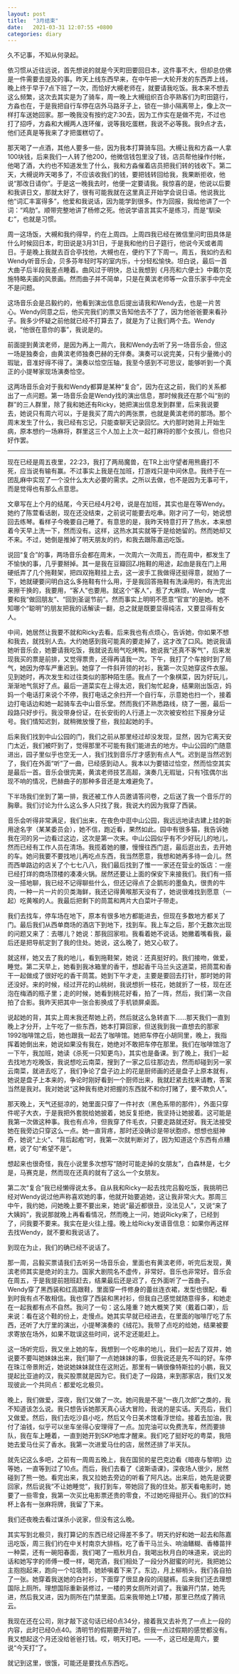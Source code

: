 ```yaml
---
layout: post
title:  "3月结束"
date:   2021-03-31 12:07:55 +0800
categories: diary
---
```


久不记事，不知从何录起。

依习惯从近往远说，首先想说的就是今天町田要回日本，这件事不大，但却总仿佛是一件需要去提及的事。昨天上线东西早来，在中午把一大轮开发的东西弄上线，晚上终于早于7点下班了一次，而恰好大槻老师在，就要请我吃饭。我本来不想去这么频繁，这次去其实是为了骑车，周一晚上大槻组织百合亭熟客们为町田筵行，方淼也在，于是我把自行车停在店外马路牙子上，锁在一排小隔离带上，像上次一样打车送她回家。那一晚我没有按约定7:30去，因为工作实在是做不完，不过也打了招呼，方淼和大槻两人连环催，说等我吃蛋糕，我说不必等我。我9点才去，他们还真是等我来了才把蛋糕切了。

那天喝了一点酒，其他人要多一些，因为我本打算骑车回。大槻让我和方淼一人拿100块钱，后来我们一人转了他200，他微信钱包里没了钱，店员帮他操作付帐，他喝了酒，大约也不知道发生了什么，我和方淼催着店员把我们转的钱收下。第二天，大槻说昨天喝多了，不应该收我们的钱，要把钱转回给我，我果断拒收，他说“那改日请你”。于是这一晚我去时，他便一定要请我。我惊喜的是，他说以后要和我讲日文，那就太好了，很有可能我就在这里真正开始学会说日语。他说我比他“词汇丰富得多”，他爱和我说话，因为能学到很多。作为回报，我给他讲了一个词：“鸡肋”。顺带完整地讲了杨修之死。他说学语言其实不是练习，而是“馴染む”，也就是习惯。

周一这场饭，大槻和我约得早，约在上周四。上周四我已经在微信里问町田具体是什么时候回日本，町田说是3月31日，于是我和他约日子筵行，他说今天或者周日。于是晚上我就去百合亭找他，大槻也在，便约下了下周一。周五，我如约去和Wendy听音乐会，贝多芬年轻时写的室内乐，十分轻松愉快。坦白说，最后一首大曲子后半段我差点睡着。曲风过于明快，总让我想到《月亮和六便士》中戴尔克施特略夫画的风景画。然而曲子并不简单，只是在黄滨老师等一众音乐家手中完全不是问题。

这场音乐会是吕毅约的，他看到演出信息后提出请我和Wendy去，也是一片苦心。Wendy同意之后，他买完我们的票又告知他去不了了，因为他爸爸要来看孙子。我多少怀疑之前他就已经不打算去了，就是为了让我们两个去。Wendy说，“他很在意你的事”，我说是的。

前面提到黄滨老师，是因为再上一周六，我和Wendy去听了另一场音乐会，但这一场是独奏会，由黄滨老师独奏巴赫的无伴奏。演奏可以说完美，只有少量微小的瑕玼，音准好得不得了。演奏以恰空压轴，我至今感到不可思议，能够听到一个真正的小提琴家现场演奏恰空。

这两场音乐会对于我和Wendy都算是某种“复合”，因为在这之前，我们的关系都出了一点问题。第一场音乐会是Wendy找的演出信息，那时候我还在那个叫“别的群”的三人群里，除了我和她还有Ricky，她把演出信息发到群里，后来我说要去，她说只有周六可以，于是我买了周六的两张票，也就是黄滨老师的那场。那个周末发生了什么，我已经有忘记，只能查聊天记录回忆。大约那时她背上开始生病，原本想约一场麻将，群里这三个人加上上次一起打麻将的那个女孩儿，但也只好作罢。

----

现在已经是周五夜里，22:23，我打了两局魔兽，在TR上出守望者用熊鹿打不死，应当说有输有赢。不过事实上我是在加班，打游戏只是中间休息。我终于在一团乱麻中实现了一个没什么太大必要的需求。之所以去做，也不是因为无事可干，而是觉得也有那么点意思。

文章写在上个月的结尾，今天已经4月2号，说是在加班，其实也是在等Wendy。她约了陈萱看话剧，现在还没结束，之前说可能要去吃串。刚才问了一句，她说想回去练琴。看样子今晚要自己睡了。有意思的是，我昨天特意打开了热水，本来想着今天早上洗一下，然而没有。这样，这热水其实就等于是给她留的。然而她却又不来。不过，她倒是推掉了明天朋友的约，和我去跟陈嘉迅吃饭。

说回“复合”的事，两场音乐会都在周末，一次周六一次周五，而在周中，都发生了不愉快的事，几乎要掰掉。其一是我在豆瓣回ZJ拖鞋的用途，起由是我在门上用硬纸弄了几个拖鞋架，把四双拖鞋挂上去，这一波手工我做得还挺得意，就拍了一下，她就硬要问明白这么多拖鞋有什么用，于是我回答拖鞋有洗澡用的，有洗完出来擦干换的，我要用，“客人”也要用。就这个“客人”，惹了大麻烦，Wendy一度要和我“做回朋友”、“回到圣诞节前”。然而事实上明明不愿意“官宣”的是她。她不知哪个“聪明”的朋友把我的话解读一翻，总之就是既要显得纯洁，又要显得有女人。

中间，她居然让我要不就和Ricky去看。后来我也有点烦心，告诉她，你如果不想和我去，就找别人去。大约她感到我可能真的要走掉了，这才改了口风。她说我请她听音乐会，她要请我吃饭，我就说去局气吃烤鸭，她说我“还真不客气”，后来发现我买的票是前排，又觉得票贵，还得再请我一次。下午，我打了个车按时到了局气，她因为停车严重迟到。她穿了一件斜开领的衬衫，我第一次见她穿这件衣服。见到她时，再次发生和过往类似的那种陌生感。我点了一个象棋菜，因为好玩儿，渐渐地气氛好了点。最后一道菜实在上得太迟，我们匆忙起身，结果刚出饭店，妈妈一个电话打来说个不停，我打电话之余扫开一个自行车，示意她也扫一个，接着边打电话边和她一起骑车去中山音乐堂。然而我们不熟悉路线，绕了一圈，最后一段路只好步行。我没带身份证，在长安街的人行道上一次次被安检拦下报身分证号。我们情知迟到，就稍微放慢了些，我拉起她的手。

后来我们找到中山公园的门，我们之前从那里经过却没发现，显然，因为它离天安门太近，我们被吓到了，觉得那里不可能有我们能进去的地方。中山公园的门随意进出，园子里似乎也空无一人，我们找到音乐厅才感到有点人气。迟到是当然迟到了，我们在外面“听”了一曲，已经感到动人。我本以为要错过恰空，然而恰空其实是最后一首。音乐会很完美，黄滨老师技艺高超，演奏几无瑕玼，只有1弦偶尔出现不响的情况，巴赫曲子的那种多音还是太难避免了。

下半场我们坐到了第一排，我还被工作人员邀请答问卷，之后送了我一个音乐厅的胸章。我们讨论为什么这么多人只找了我，我说大约因为我穿了西装。

音乐会听得非常满足，我们出来，在夜色中逛中山公园，我远远地读古建上挂的新用途名字（某某委员会），她不信，跑近看，果然如此。园中有很多猫，我告诉她我在河的另一边看过这边，这次是第一次来。中山公园似乎有不少好玩儿的地儿，然而已经有工作人员在清场。我揽着她的腰，慢慢往西门逛，最后逛出去，去开她的车。她问我要不要找地儿再吃点东西，我当然愿意，我想和她再多待一会儿。然而西单路边的店关了个七七八八，我们最后找到了惟一一家还在营业的饭店：一座已经打烊的商场顶楼的凑凑火锅。居然还要让上面的保安下来接我们。我们有一搭没一搭地聊，我已经不记得聊些什么，但还记得点了企鹅形的墨鱼丸，很贵的牛肉，一种一片一片的贝类海鲜，我还记得黄喉那天没有了，她说很难找到愿意（一起）吃黄喉的人。我最后把剩下的茼蒿和两片大白菜叶子带走。

我们去找车，停车场在地下，原本有很多地方都能进去，但现在多数地方都关了门。最后我们从西单商场的酒店下到地下，找到车。我上车之后，那个无数次出现的问题又来了：去哪儿？她说：那我回家啦。我看着她不说话。她撇着嘴看我，最后还是把导航定到了我的住处。她说，这么晚了，她又心软了。

就这样，她又去了我的地儿，看到拖鞋架，她说：还真挺好的。我们接吻，做爱，睡觉。第二天早上，她看到我冰箱里的香干，想起香干马兰头这道菜，把茼蒿和香干一起做成了很好吃的香干茼蒿。她到下午才走，主要是要回去打针，那时她的背还没好。来的时候，经过开花的山桃树，我说想折一枝花，她就折了一枝，现在还泡在梅酒的瓶子里；走的时候，她看到桃花好看，拍了一阵，然后，我们第一次自拍了合影。我昨天把其中一张合影换成了手机锁屏桌面。

说起她的背，其实上周末我还帮她上药，然后就这么急转直下……那天我们一直到晚上才分开，上午吃了一些东西，她本打算回家，但送我到我一直想去的那家1992咖啡馆之后，她也跟我一起去了咖啡馆。她把车停在小胡同里，晚上，我指挥着她倒出来，她说如果没有我在，她绝对不敢把车停在那里。我们在咖啡馆泡了一下午，我加班，她读《杀死一只知更鸟》，其实也是备课。到了晚上，我们一起去找地方吃晚饭，我说想吃云南菜，搜到了一家之后往那边去，然而却碰到另一家云南菜，就进去吃了，我们争论了盘子边上的花是厨师画的还是盘子上原本就有，她说是盘子上本来的，争论时刚好看到一个厨师出来，我就赶紧去找来请教，答案当然是我对。我对她说“这种我有绝对把握的东西就不和你打赌了，要不欺负人”。

那天晚上，天气还挺凉的，她里面只穿了一件衬衣（黑色系带的那件），外面只穿件呢子大衣，于是我把外套脱给她披着，她反复拒绝，我坚持让她披着。这可能是我第一次做这种事。我也有点冷，但我穿了件毛衣，只要走路就还好。我无法接受她在我旁边只穿这么一点。她一直背疼，那时还没确诊是带状胞疹。想想也挺神奇，她说“上火”、“背后起疱”时，我第一次就判断对了，因为知道这个东西有点糟糕，说了句“希望不是”。

想起来也很奇怪，我在小说里多次想写“随时可能走掉的女朋友”，白森林是，七夕是，马赛克是，然而现在还真的就有了这么一个女朋友。

第二次“复合”我已经懒得说太多。自从我和Ricky一起去找完吕毅吃饭，我挑明已经对Wendy说过他声称喜欢她的事，他就开始要追她，这让我非常火大。那周三中午，我约她，问她晚上要不要出来，她说“最近都很丑，没法见人”，又说“来了大姨妈”，我说那就晚上再看看情况，然而晚上一问，她说Ricky来了，已经到了，问我要不要来。我实在是火往上撞。晚上给Ricky发语音信息：如果你再这样去找Wendy，就不要和我说话了。

到现在为止，我们的确已经不说话了。

那一周，吕毅买票请我们去听另一场音乐会，里面也有黄滨老师，听完后发现，黄滨老师其实是绝对的主力。国家大剧院名不虚传，非常好。音乐也非常好。音乐会在周五，于是我提前翘班赶去，结果最后还是迟了，在外面听了一首曲子。Wendy穿了黑西装和红高跟鞋，里面穿一件修身的蕾丝连衣裙，发型也很配，看到时我有点不敢相信。我也穿了西装和黑衬衫，但我自己感觉就随意得多，和她走在一起我都有点不自然。我问了一句：这么隆重？她大概笑了笑（戴着口罩），后来说：看在这个鞋的份上，走慢点。她其实早就已经进去，在里面的咖啡厅吃了东西，还听了大厅里的演出，小提琴演奏的《绒花》。我带了点吃的给她，结果被要求寄放在场外，如果不耽误这些时间，说不定还能赶上。

这一场听完后，我又坐上她的车，我想到一个吃串的地儿，我们一起去了双井，她说要不要叫她妹妹出来，我们聊了一点她妹妹的事，但我说还是先不叫的好。车停在珠江帝景附近，她说她妹妹就住在这附近。那里有一辆很像特斯拉的小鹏，我又提起比亚迪的汉，我买股票就是因为它。我们走了一段路，来到那家店，我们又发现彼此一个共同点：都爱吃北极贝。

晚上，我们做爱，深夜，我们又做了一次。她问我是不是“一夜几次郎”之类的，我不知道该怎么说。我只想告诉她那天真心话大冒险，我说的是实话。天亮后，我们又做爱。然后，我们去吃沙县小吃，然后又今日美术馆看浮世绘。接着去加油，我付了油钱，似乎可以坐车坐得心安理得了一点。加完油可以免费洗车，然而要排队，我在车上睡着，一直到她开到SKP地库才醒来。我们吃了挺好吃的粤菜，我陪她去爱马仕买了香水。我第一次进爱马仕的店，居然还排了半天队。

就先记这么多吧，之前有一周周五晚上，我在国贸的星巴克边看《暗夜与黎明》边等她，一直等到过了10点。而后，我们去看了《波斯语课》，深夜场人很少，居然碰到了熊一弛。看完出来，我又拉她去旁边的听看了阿凡达。出来后，她先是说要回家，然后说我“不让她睡觉”，我打到车，带她回了我的住处。那天看电影时，她要了一些零食，我第一次买比电影票还贵的零食，不过她吃得挺开心。我们的饮料杯上各有一张麻将牌，我留了下来。

我们还夜晚去看过谋杀小说家，但没有这么晚。

其实写到北极贝，我打算记的东西已经记得差不多了。明天约好和她一起去和陈嘉迅吃饭，周三我们约在中关村南京大排档，吃了香干马兰头、响油鳝糊、香椿苗拌一种菜，还有一碗阳春面，我们喝了一瓶秋月白，我喝出秋月白的味道来，说出的话和她写字的师傅一模一样，喝完酒，我们相处了一段分外甜蜜的时光，我把她公主抱抱起来，跑向一个垃圾筒，她娇嗔着下来了。东边，月上柳梢头，我们各自拍了一张。她穿着我送她的白衬衫，下面穿了很显身段的阔腿裤。后来我们还去理想国际上厕所。理想国际重新装修过，一楼的男女厕所对调了。我骗开门禁，她先进，然后我又进，因为厕所在门禁里面。后来我带她上17楼，那里已然成了腾讯云。

我现在还在公司，刚才敲下这句话已经0点34分，接着我又去补充了一点上一段的内容，此时已经0点40。清明节的假期要开始了，但我一点过假期的感觉都没有。我又想起这个月还没给爸爸打钱。哎，明天打吧。——不，这已经是周六，要说“今天打”了。

就记到这里，很饿，可能还是要找点东西吃。
